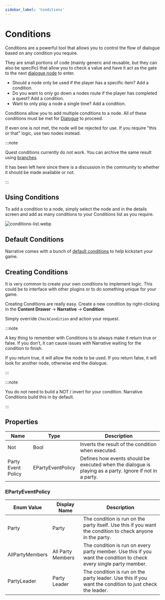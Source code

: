 ```yaml
---
sidebar_label: 'Conditions'
---
```


# Conditions

Conditions are a powerful tool that allows you to control the flow of dialogue based on any condition you require.

They are small portions of code (mainly generic and reusable, but they can also be specific) that allow you to check a value and have it act as the gate to the next [dialogue node](../dialogue/dialogue-nodes) to enter.

- Should a node only be used if the player has a specific item? Add a condition.
- Do you want to only go down a nodes route if the player has completed a quest? Add a condition.
- Want to only play a node a single time? Add a condition.

Conditions allow you to add multiple conditions to a node. All of these conditions must be met for [Dialogue](../dialogue) to proceed. 

If even one is not met, the node will be rejected for use. If you require "this or that" logic, use two nodes instead.

:::note

Quest conditions currently do not work. You can archive the same result using [branches](../quests/branches.md).

It has been left here since there is a discussion in the community to whether it should be made available or not.

:::

## Using Conditions

To add a condition to a node, simply select the node and in the details screen and add as many conditions to your Conditions list as you require.

![conditions-list.webp](//img/conditions/conditions-list.webp)

## Default Conditions

Narrative comes with a bunch of [default conditions](./default-conditions.md) to help kickstart your game.

## Creating Conditions

It is very common to create your own conditions to implement logic. This could be to interface with other plugins or to do something unique for your game.

Creating Conditions are really easy. Create a new condition by right-clicking in the **Content Drawer** -> **Narrative** -> **Condition**.

Simply override `CheckCondition` and action your request.

:::note

A key thing to remember with Conditions is to always make it return true or false. If you don’t, it can cause issues with Narrative waiting for the condition to finish. 

If you return true, it will allow the node to be used. If you return false, it will look for another node, otherwise end the dialogue.

:::

:::note

You do not need to build a NOT / invert for your condition. Narrative Conditions build this in by default.

:::

## Properties

| Name               | Type              | Description                                                                                              |
|--------------------|-------------------|----------------------------------------------------------------------------------------------------------|
| Not                | Bool              | Inverts the result of the condition when executed.                                                       |
| Party Event Policy | EPartyEventPolicy | Defines how events should be executed when the dialogue is playing as a party. Ignore if not in a party. |

### EPartyEventPolicy

| Enum Value      | Display Name      | Description                                                                                                        |
|-----------------|-------------------|--------------------------------------------------------------------------------------------------------------------|
| Party           | Party             | The condition is run on the party itself. Use this if you want the condition to check anyone in the party.         |
| AllPartyMembers | All Party Members | The condition is run on every party member. Use this if you want the condition to check every single party member. |
| PartyLeader     | Party Leader      | The condition is run on the party leader. Use this if you want the condition to just check the leader.             |
